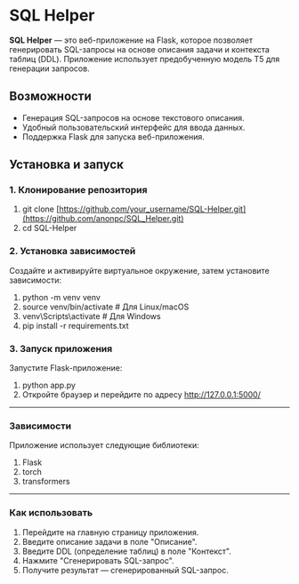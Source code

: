 # SQL Helper

**SQL Helper** — это веб-приложение на Flask, которое позволяет генерировать SQL-запросы на основе описания задачи и контекста таблиц (DDL). Приложение использует предобученную модель T5 для генерации запросов.

## Возможности

- Генерация SQL-запросов на основе текстового описания.
- Удобный пользовательский интерфейс для ввода данных.
- Поддержка Flask для запуска веб-приложения.

## Установка и запуск

### 1. Клонирование репозитория
1. git clone [https://github.com/your_username/SQL-Helper.git](https://github.com/anonpc/SQL_Helper.git)
2. cd SQL-Helper

### 2. Установка зависимостей
Создайте и активируйте виртуальное окружение, затем установите зависимости:

1. python -m venv venv
2. source venv/bin/activate  # Для Linux/macOS
3. venv\Scripts\activate     # Для Windows
4. pip install -r requirements.txt

### 3. Запуск приложения
Запустите Flask-приложение:
1. python app.py
2. Откройте браузер и перейдите по адресу http://127.0.0.1:5000/

---

### Зависимости
Приложение использует следующие библиотеки:

1. Flask
2. torch
3. transformers

---

### Как использовать
1. Перейдите на главную страницу приложения.
2. Введите описание задачи в поле "Описание".
3. Введите DDL (определение таблиц) в поле "Контекст".
4. Нажмите "Сгенерировать SQL-запрос".
5. Получите результат — сгенерированный SQL-запрос.
